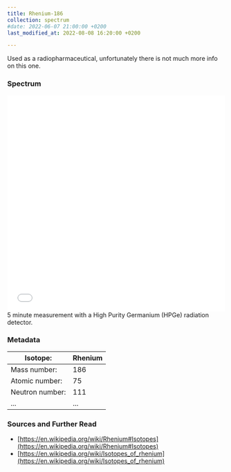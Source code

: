 ```yaml
---
title: Rhenium-186
collection: spectrum
#date: 2022-06-07 21:00:00 +0200
last_modified_at: 2022-08-08 16:20:00 +0200

---
```


Used as a radiopharmaceutical, unfortunately there is not much more info on this one.

### Spectrum

<iframe width="100%" height="500" src="/assets/spectra/Re-186.html" title="Re-186 gamma spectrum" frameborder="0" allowfullscreen></iframe>
5 minute measurement with a High Purity Germanium (HPGe) radiation detector.

### Metadata

| Isotope: | Rhenium |
| --- | --- |
| Mass number: | 186 |
| Atomic number: | 75 |
| Neutron number: | 111 |
| ... | ... |

### Sources and Further Read

- [https://en.wikipedia.org/wiki/Rhenium#Isotopes](https://en.wikipedia.org/wiki/Rhenium#Isotopes)
- [https://en.wikipedia.org/wiki/Isotopes_of_rhenium](https://en.wikipedia.org/wiki/Isotopes_of_rhenium)


